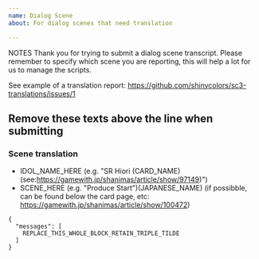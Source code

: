 ```yaml
---
name: Dialog Scene
about: For dialog scenes that need translation

---
```


NOTES
Thank you for trying to submit a dialog scene transcript.
Please remember to specify which scene you are reporting,
this will help a lot for us to manage the scripts.

See example of a translation report:
https://github.com/shinycolors/sc3-translations/issues/1

Remove these texts above the line when submitting
----

### Scene translation
* IDOL_NAME_HERE (e.g. "SR Hiori (CARD_NAME) (see:https://gamewith.jp/shanimas/article/show/97149)")
* SCENE_HERE (e.g. "Produce Start")(JAPANESE_NAME) (if possibble, can be found below the card page, etc: https://gamewith.jp/shanimas/article/show/100472)

```
{
  "messages": [
    REPLACE_THIS_WHOLE_BLOCK_RETAIN_TRIPLE_TILDE
  ]
}
```
